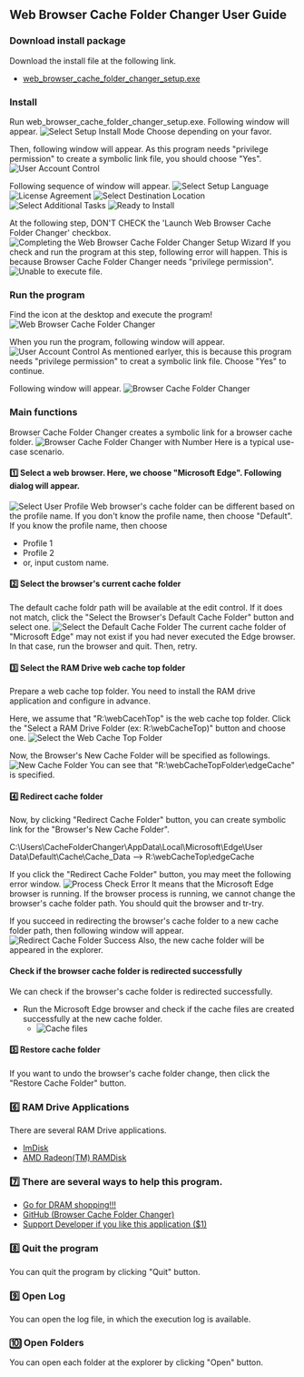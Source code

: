 ## Web Browser Cache Folder Changer User Guide

### Download install package

Download the install file at the following link.

*   [web\_browser\_cache\_folder\_changer\_setup.exe](https://github.com/kmscom/Browser-Cache-Folder-Changer/blob/main/Release/web_browser_cache_folder_changer_setup.exe)

### Install
Run web\_browser\_cache\_folder\_changer\_setup.exe.
Following window will appear.
![Select Setup Install Mode](image/1.%20install_1.png)
Choose depending on your favor.

Then, following window will appear. As this program needs "privilege permission" to create a symbolic link file, you should choose "Yes".
![User Account Control](image/1.%20install_2.png)

Following sequence of window will appear.
![Select Setup Language](image/1.%20install_3.png)
![License Agreement](image/1.%20install_4.png)
![Select Destination Location](image/1.%20install_5.png)
![Select Additional Tasks](image/1.%20install_6.png)
![Ready to Install](image/1.%20install_7.png)

At the following step, DON'T CHECK the 'Launch Web Browser Cache Folder Changer' checkbox.
![Completing the Web Browser Cache Folder Changer Setup Wizard](image/1.%20install_8.png)
If you check and run the program at this step, following error will happen. This is because Browser Cache Folder Changer needs "privilege permission".
![Unable to execute file.](image/1.%20install_9.png)

### Run the program
Find the icon at the desktop and execute the program!
![Web Browser Cache Folder Changer](image/2.%20execute.png)

When you run the program, following window will appear.
![User Account Control](image/1.%20install_2.png)
As mentioned earlyer, this is because this program needs "privilege permission" to creat a symbolic link file. Choose "Yes" to continue.

Following window will appear.
![Browser Cache Folder Changer](image/3.%20main_1.png)

### Main functions
Browser Cache Folder Changer creates a symbolic link for a browser cache folder.
![Browser Cache Folder Changer with Number](image/3.%20main_2.png)
Here is a typical use-case scenario.

#### 1️⃣ Select a web browser. Here, we choose "Microsoft Edge". Following dialog will appear.
![Select User Profile](image/3.%20main_3.png)
Web browser's cache folder can be different based on the profile name.
If you don't know the profile name, then choose "Default".
If you know the profile name, then choose
- Profile 1
- Profile 2
- or, input custom name.

#### 2️⃣ Select the browser's current cache folder
The default cache foldr path will be available at the edit control. If it does not match, click the "Select the Browser's Default Cache Folder" button and select one.
![Select the Default Cache Folder](image/3.%20main_4.png)
The current cache folder of "Microsoft Edge" may not exist if you had never executed the Edge browser. In that case, run the browser and quit. Then, retry.

#### 3️⃣ Select the RAM Drive web cache top folder
Prepare a web cache top folder. You need to install the RAM drive application and configure in advance.

Here, we assume that "R:\webCacehTop\" is the web cache top folder.
Click the "Select a RAM Drive Folder (ex: R:\webCacheTop)" button and choose one.
![Select the Web Cache Top Folder](image/3.%20main_5.png)

Now, the Browser's New Cache Folder will be specified as followings.
![New Cache Folder](image/3.%20main_6.png)
You can see that "R:\webCacheTopFolder\edgeCache" is specified.

#### 4️⃣ Redirect cache folder
Now, by clicking "Redirect Cache Folder" button, you can create symbolic link for the "Browser's New Cache Folder".

C:\Users\CacheFolderChanger\AppData\Local\Microsoft\Edge\User Data\Default\Cache\Cache_Data
-->
R:\webCacheTop\edgeCache

If you click the "Redirect Cache Folder" button, you may meet the following error window.
![Process Check Error](image/3.%20main_7.png)
It means that the Microsoft Edge browser is running. If the browser process is running, we cannot change the browser's cache folder path. You should quit the browser and tr-try.

If you succeed in redirecting the browser's cache folder to a new cache folder path, then following window will appear.
![Redirect Cache Folder Success](image/3.%20main_8.png)
Also, the new cache folder will be appeared in the explorer.

#### Check if the browser cache folder is redirected successfully
We can check if the browser's cache folder is redirected successfully.
- Run the Microsoft Edge browser and check if the cache files are created successfully at the new cache folder.
    - ![Cache files](image/3.%20main_9.png)

#### 5️⃣ Restore cache folder
If you want to undo the browser's cache folder change, then click the "Restore Cache Folder" button.


### 6️⃣ RAM Drive Applications
There are several RAM Drive applications.
- [ImDisk](https://sourceforge.net/projects/imdisk-toolkit/)
- [AMD Radeon(TM) RAMDisk](https://www.radeonramdisk.com/software_downloads.php)

### 7️⃣ There are several ways to help this program.
- [Go for DRAM shopping!!!](https://semiconductor.samsung.com/dram/ddr/ddr5/?cid=us_pd_ppc_google_b2b_none_sem-b2b_text_b2b_samsung%20ddr5&utm_source=google&utm_medium=pd_ppc&utm_campaign=us_b2b_none_sem-b2b&utm_content=text_b2b&utm_term=samsung%20ddr5&gad_source=1)
- [GitHub (Browser Cache Folder Changer)](https://github.com/kmscom/Browser-Cache-Folder-Changer)
- [Support Developer if you like this application ($1)](https://www.paypal.com/paypalme/CacheFolderChanger?country.x=US&locale.x=en_US)

### 8️⃣ Quit the program
You can quit the program by clicking "Quit" button.

### 9️⃣ Open Log
You can open the log file, in which the execution log is available.

### 🔟 Open Folders
You can open each folder at the explorer by clicking "Open" button.
